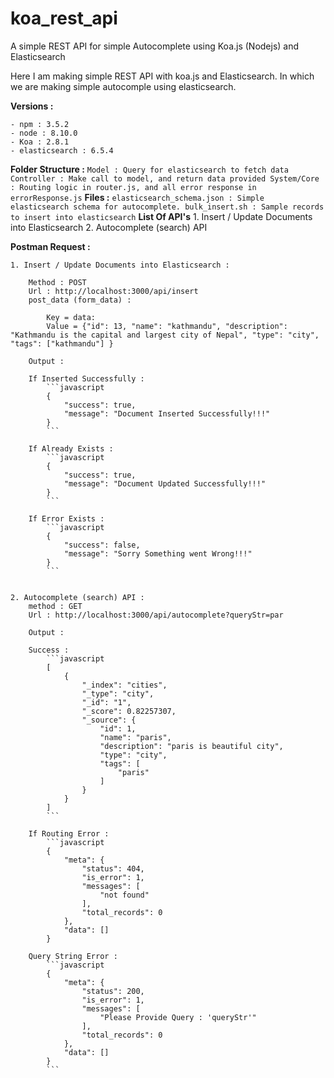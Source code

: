 # koa_rest_api

A simple REST API for simple Autocomplete using Koa.js (Nodejs) and Elasticsearch

Here I am making simple REST API with koa.js and Elasticsearch. In which we are making simple autocomple using elasticsearch.

**Versions :** 

	- npm : 3.5.2
	- node : 8.10.0
	- Koa : 2.8.1
	- elasticsearch : 6.5.4


**Folder Structure :** 
	```
	Model : Query for elasticsearch to fetch data
	Controller : Make call to model, and return data provided
	System/Core : Routing logic in router.js, and all error response in errorResponse.js
	```
**Files :** 
	```
	elasticsearch_schema.json : Simple elasticsearch schema for autocomplete.
	bulk_insert.sh : Sample records to insert into elasticsearch
	```
**List Of API's**
	1. Insert / Update Documents into Elasticsearch
	2. Autocomplete (search) API

**Postman Request :** 

	1. Insert / Update Documents into Elasticsearch : 

		Method : POST
		Url : http://localhost:3000/api/insert
		post_data (form_data) : 

			Key = data:
			Value = {"id": 13, "name": "kathmandu", "description": "Kathmandu is the capital and largest city of Nepal", "type": "city", "tags": ["kathmandu"] }

		Output : 

		If Inserted Successfully : 
			```javascript					
			{
			    "success": true,
			    "message": "Document Inserted Successfully!!!"
			}
			```

		If Already Exists : 
			```javascript
			{
			    "success": true,
			    "message": "Document Updated Successfully!!!"
			}
			```

		If Error Exists :  
			```javascript
			{
			    "success": false,
			    "message": "Sorry Something went Wrong!!!"
			}
			```
	

	2. Autocomplete (search) API : 
		method : GET
		Url : http://localhost:3000/api/autocomplete?queryStr=par

		Output : 

		Success : 
			```javascript
			[
			    {
			        "_index": "cities",
			        "_type": "city",
			        "_id": "1",
			        "_score": 0.82257307,
			        "_source": {
			            "id": 1,
			            "name": "paris",
			            "description": "paris is beautiful city",
			            "type": "city",
			            "tags": [
			                "paris"
			            ]
			        }
			    }
			]
			```

		If Routing Error : 
			```javascript
			{
			    "meta": {
			        "status": 404,
			        "is_error": 1,
			        "messages": [
			            "not found"
			        ],
			        "total_records": 0
			    },
			    "data": []
			}		

		Query String Error : 
			```javascript
			{
			    "meta": {
			        "status": 200,
			        "is_error": 1,
			        "messages": [
			            "Please Provide Query : 'queryStr'"
			        ],
			        "total_records": 0
			    },
			    "data": []
			}
			``` 					